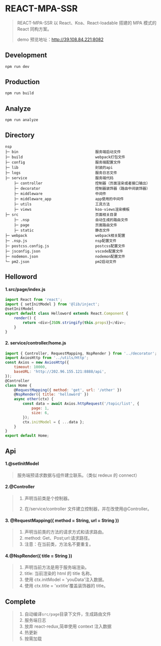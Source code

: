 # REACT-MPA-SSR

> REACT-MPA-SSR 以 React、Koa、React-loadable 搭建的 MPA 模式的 React 同构方案。
>
> demo 预览地址：http://39.108.84.221:8082

## Development

```powershell
npm run dev
```

## Production

```powershell
npm run build
```

## Analyze

```powershell
npm run analyze
```

## Directory

```npm
nsp
├─ bin                                   服务端启动文件
├─ build                                 webpack打包文件
├─ config                                服务端配置文件
├─ lib                                	 封装的api
├─ logs                                	 服务日志文件
├─ service                               服务端代码
    ├─ controller                        控制器（页面渲染或者接口输出）
    ├─ decorator                         控制器装饰器（路由中间装饰器）
    ├─ middleware                        中间件
    ├─ middleware_app                    app使用的中间件
    ├─ utils                             工具方法
    ├─ views                             koa-views渲染模板
├─ src                                   页面相关目录
    ├─ .nsp                              自动生成的路由文件
    ├─ page                              页面路由文件
    ├─ static                            静态文件
├─ webpack                               webpack相关配置
├─ .nsp.js                               nsp配置文件
├─ postcss.config.js                     postcss配置文件
├─ jsconfig.json                         vscode配置文件
├─ nodemon.json                          nodemon配置文件
└─ pm2.json                              pm2启动文件
```

## Helloword

#### 1.src/page/index.js

```js
import React from 'react';
import { setInitModel } from '@lib/inject';
@setInitModel
export default class Helloword extends React.Component {
    render() {
        return <div>{JSON.stringify(this.props)}</div>;
    }
}
```

#### 2. service/controller/home.js

```js
import { Controller, RequestMapping, NspRender } from '../decorator';
import AxiosHttp from '../utils/Http';
const Axios = new AxiosHttp({
    timeout: 10000,
    baseURL: 'http://202.96.155.121:8888/api',
});
@Controller
class Home {
    @RequestMapping({ method: 'get', url: '/other' })
    @NspRender({ title: 'helloword' })
    async other(ctx) {
        const data = await Axios.httpRequest('/topic/list', {
            page: 1,
            size: 6,
        });
        ctx.initModel = { ...data };
    }
}
export default Home;
```

## Api

#### 1.@setInitModel

> 服务端预请求数据与组件建立联系。（类似 redeux 的 connect）

#### 2.@Controller

> 1. 声明当前类是个控制器。
>
> 2. 在/service/controller 文件建立控制器，并在改使用@Controller。

#### 3. @RequestMapping({ method = String, url = String })

> 1. 声明当前类的方法的请求方式和请求路由。
> 2. method: Get、Post;url:请求路径。
> 3. 注意：在当前类，方法名不要重复。

#### 4.@NspRender({ title = String })

> 1. 声明当前方法是用于服务端渲染。
> 2. title: 当前渲染的 html 的 title 名称。
> 3. 使用 ctx.initModel = 'youData'注入数据。
> 4. 使用 ctx.title = 'xxtitle'覆盖装饰器的 title。

## Complete

> 1. 自动编译`src/page`目录下文件，生成路由文件
> 2. 服务端日志
> 3. 放弃 react-redux,简单使用 context 注入数据
> 4. 热更新
> 5. 按需加载
